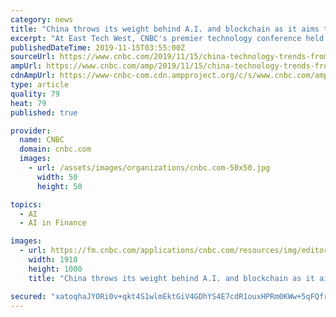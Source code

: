 ```yaml
---
category: news
title: "China throws its weight behind A.I. and blockchain as it aims to be the world's tech leader"
excerpt: "At East Tech West, CNBC's premier technology conference held in the Nansha district of Guangzhou, China, the AI, blockchain, fintech and the future of smartphones will be among the topics discussed. China has turned on its next-generation 5G mobile ..."
publishedDateTime: 2019-11-15T03:55:00Z
sourceUrl: https://www.cnbc.com/2019/11/15/china-technology-trends-from-blockchain-to-ai-and-fintech.html
ampUrl: https://www.cnbc.com/amp/2019/11/15/china-technology-trends-from-blockchain-to-ai-and-fintech.html
cdnAmpUrl: https://www-cnbc-com.cdn.ampproject.org/c/s/www.cnbc.com/amp/2019/11/15/china-technology-trends-from-blockchain-to-ai-and-fintech.html
type: article
quality: 79
heat: 79
published: true

provider:
  name: CNBC
  domain: cnbc.com
  images:
    - url: /assets/images/organizations/cnbc.com-50x50.jpg
      width: 50
      height: 50

topics:
  - AI
  - AI in Finance

images:
  - url: https://fm.cnbc.com/applications/cnbc.com/resources/img/editorial/2019/11/07/106229907-1573107785372gettyimages-1005827488.1910x1000.jpeg
    width: 1910
    height: 1000
    title: "China throws its weight behind A.I. and blockchain as it aims to be the world's tech leader"

secured: "xatoqhaJYORi0v+qkt4S1wlmEktGiV4GDhYS4E7cdR1ouxHPRm0KWw+5qFQfrTu+GT7FOscM5gwF7ULs3e1TdHQWROh3d0JdiFMBpNjiNm0SnVpON7mvGbMzbCIiJ7ku1HgUFX1Y7MOGf4RsgsqRtqro1yfeDRIQDqHg4k2HIbMJVrH+FATHiqt0YxXD385kZhgpzwpTgihiBGxBx9ITdZEu2GM0DJN0TstwIWc31LQ72BQu+6zyXc/p+fsrWmDQOXj6/Ma5nNzX/2fw9uPXqw==;djVXEjSuzv6pjooagrBq8A=="
---
```


